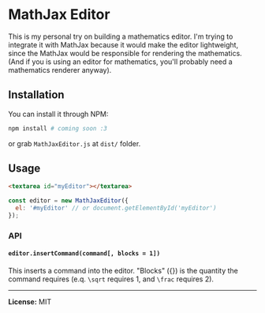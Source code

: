 # MathJax Editor

This is my personal try on building a mathematics editor. I'm trying to integrate it with MathJax because it would make the editor lightweight, since the MathJax would be responsible for rendering the mathematics. (And if you is using an editor for mathematics, you'll probably need a mathematics renderer anyway).

## Installation

You can install it through NPM:

``` bash
npm install # coming soon :3
```

or grab `MathJaxEditor.js` at `dist/` folder.

## Usage

``` html
<textarea id="myEditor"></textarea>
```

``` javascript
const editor = new MathJaxEditor({
  el: '#myEditor' // or document.getElementById('myEditor')
});
```

### API

#### `editor.insertCommand(command[, blocks = 1])`

This inserts a command into the editor. "Blocks" ({}) is the quantity the command requires (e.q. `\sqrt` requires 1, and `\frac` requires 2).

---

**License:** MIT